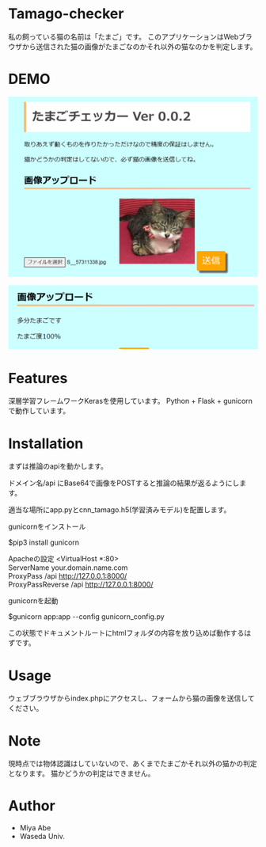 # Tamago-checker
 
私の飼っている猫の名前は「たまご」です。
このアプリケーションはWebブラウザから送信された猫の画像がたまごなのかそれ以外の猫なのかを判定します。

# DEMO

![判定前](2021-09-07-11-39-41.png)

![判定後](2021-09-07-11-40-18.png) 

# Features
 
深層学習フレームワークKerasを使用しています。
Python + Flask + gunicornで動作しています。
 
# Installation
 
まずは推論のapiを動かします。

ドメイン名/api
にBase64で画像をPOSTすると推論の結果が返るようにします。

適当な場所にapp.pyとcnn_tamago.h5(学習済みモデル)を配置します。

gunicornをインストール

$pip3 install gunicorn


Apacheの設定
<VirtualHost *:80>  
        ServerName your.domain.name.com  
        ProxyPass /api http://127.0.0.1:8000/  
        ProxyPassReverse /api http://127.0.0.1:8000/  
</VirtualHost>  

gunicornを起動

$gunicorn app:app --config gunicorn_config.py

この状態でドキュメントルートにhtmlフォルダの内容を放り込めば動作するはずです。

# Usage
 
ウェブブラウザからindex.phpにアクセスし、フォームから猫の画像を送信してください。
 
# Note
 
現時点では物体認識はしていないので、あくまでたまごかそれ以外の猫かの判定となります。
猫かどうかの判定はできません。

# Author
 
* Miya Abe
* Waseda Univ.